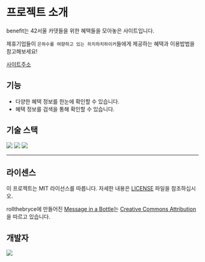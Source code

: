 # 프로젝트 소개

benefit는 42서울 카뎃들을 위한 혜택들을 모아놓은 사이트입니다.

제휴기업들이 `은하수를 여향하고 있는 히치하치하이커`들에게 제공하는 혜택과 이용밥법을 참고해보세요! 

[사이트주소](https://benefit.42seoul.link/)

## 기능
- 다양한 혜택 정보를 한눈에 확인할 수 있습니다.
- 혜택 정보를 검색을 통해 확인할 수 있습니다.


## 기술 스택

<img src="https://img.shields.io/badge/Vercel-000000?style=for-the-badge&logo=Vercel&logoColor=#000000">
<img src="https://img.shields.io/badge/Three.js-000000?style=for-the-badge&logo=Three.js&logoColor=#000000">
<img src="https://img.shields.io/badge/svelte kit-E34F26?style=for-the-badge&logo=svelte&logoColor=white"> 

---


## 라이센스

이 프로젝트는 MIT 라이선스를 따릅니다. 자세한 내용은 [LICENSE](LICENSE) 파일을 참조하십시오. 

rollthebryce에 만들어진 [Message in a Bottle](https://skfb.ly/6YYwn)는 [Creative Commons Attribution](http://creativecommons.org/licenses/by/4.0/)을 따르고 있습니다.

## 개발자

<a href="https://github.com/YeonSeong-Lee/benefit/graphs/contributors">
  <img src="https://contrib.rocks/image?repo=YeonSeong-Lee/benefit" />
</a>
